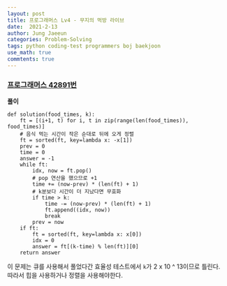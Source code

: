 ```yaml
---
layout: post
title: 프로그래머스 Lv4 - 무지의 먹방 라이브
date:  2021-2-13
author: Jung Jaeeun
categories: Problem-Solving
tags: python coding-test programmers boj baekjoon
use_math: true
commtents: true
---
```


### [프로그래머스 42891번](https://programmers.co.kr/learn/courses/30/lessons/42891)

**풀이**

```python3
def solution(food_times, k):
    ft = [(i+1, t) for i, t in zip(range(len(food_times)), food_times)]
    # 음식 먹는 시간이 작은 순대로 뒤에 오게 정렬
    ft = sorted(ft, key=lambda x: -x[1])
    prev = 0
    time = 0
    answer = -1
    while ft:
        idx, now = ft.pop()
        # pop 연산을 했으므로 +1
        time += (now-prev) * (len(ft) + 1)
        # k분보다 시간이 더 지났다면 무효화
        if time > k:
            time -= (now-prev) * (len(ft) + 1)
            ft.append((idx, now))
            break
        prev = now
    if ft:
        ft = sorted(ft, key=lambda x: x[0])
        idx = 0
        answer = ft[(k-time) % len(ft)][0]
    return answer
```

이 문제는 큐를 사용해서 풀었다간 효율성 테스트에서 ```k```가 2 x 10 ^ 13이므로 틀린다. 따라서 힙을 사용하거나 정렬을 사용해야한다.